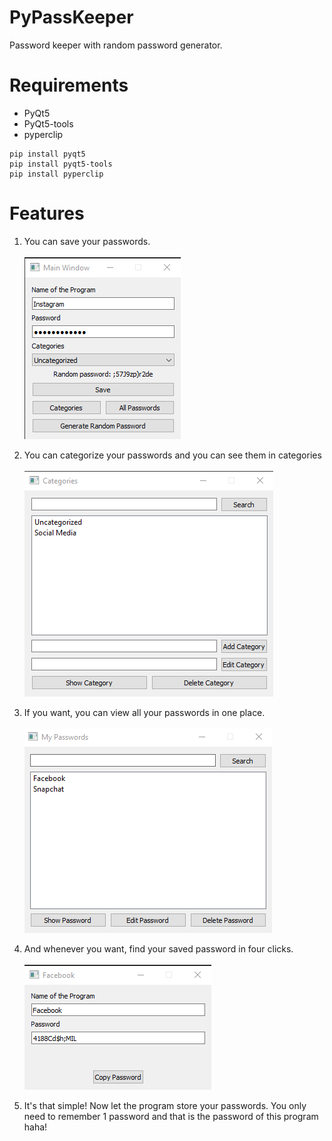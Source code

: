 # PyPassKeeper
Password keeper with random password generator.
# Requirements
- PyQt5
- PyQt5-tools
- pyperclip
```
pip install pyqt5
pip install pyqt5-tools
pip install pyperclip
```
# Features

1. You can save your passwords.
<br> <br>
![](menu.png)

2. You can categorize your passwords and you can see them in categories
<br> <br>
![](categories.png)

3. If you want, you can view all your passwords in one place.
<br> <br>
![](image2.png)

4. And whenever you want, find your saved password in four clicks.
<br> <br>
![](showpassword.png)

5. It's that simple! Now let the program store your passwords. You only need to remember 1 password and that is the password of this program haha!
